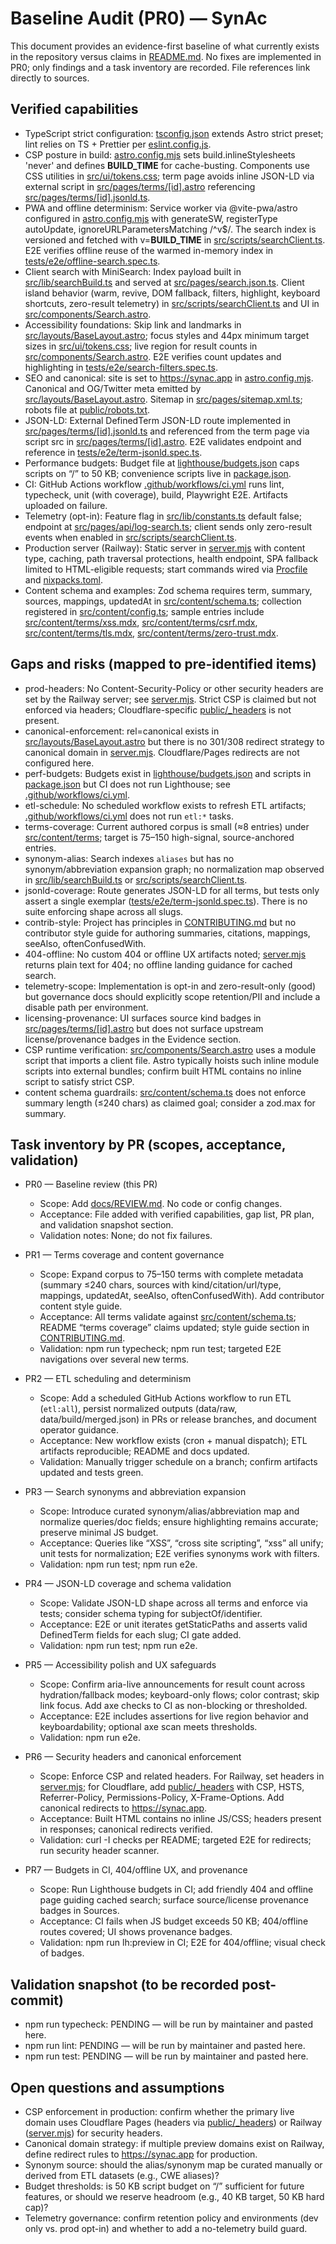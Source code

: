 # Baseline Audit (PR0) — SynAc

This document provides an evidence-first baseline of what currently exists in the repository versus claims in [README.md](README.md). No fixes are implemented in PR0; only findings and a task inventory are recorded. File references link directly to sources.

## Verified capabilities

- TypeScript strict configuration: [tsconfig.json](tsconfig.json) extends Astro strict preset; lint relies on TS + Prettier per [eslint.config.js](eslint.config.js).
- CSP posture in build: [astro.config.mjs](astro.config.mjs) sets build.inlineStylesheets 'never' and defines __BUILD_TIME__ for cache-busting. Components use CSS utilities in [src/ui/tokens.css](src/ui/tokens.css); term page avoids inline JSON-LD via external script in [src/pages/terms/[id].astro](src/pages/terms/%5Bid%5D.astro) referencing [src/pages/terms/[id].jsonld.ts](src/pages/terms/%5Bid%5D.jsonld.ts).
- PWA and offline determinism: Service worker via @vite-pwa/astro configured in [astro.config.mjs](astro.config.mjs) with generateSW, registerType autoUpdate, ignoreURLParametersMatching /^v$/. The search index is versioned and fetched with v=__BUILD_TIME__ in [src/scripts/searchClient.ts](src/scripts/searchClient.ts). E2E verifies offline reuse of the warmed in-memory index in [tests/e2e/offline-search.spec.ts](tests/e2e/offline-search.spec.ts).
- Client search with MiniSearch: Index payload built in [src/lib/searchBuild.ts](src/lib/searchBuild.ts) and served at [src/pages/search.json.ts](src/pages/search.json.ts). Client island behavior (warm, revive, DOM fallback, filters, highlight, keyboard shortcuts, zero-result telemetry) in [src/scripts/searchClient.ts](src/scripts/searchClient.ts) and UI in [src/components/Search.astro](src/components/Search.astro).
- Accessibility foundations: Skip link and landmarks in [src/layouts/BaseLayout.astro](src/layouts/BaseLayout.astro); focus styles and 44px minimum target sizes in [src/ui/tokens.css](src/ui/tokens.css); live region for result counts in [src/components/Search.astro](src/components/Search.astro). E2E verifies count updates and highlighting in [tests/e2e/search-filters.spec.ts](tests/e2e/search-filters.spec.ts).
- SEO and canonical: site is set to https://synac.app in [astro.config.mjs](astro.config.mjs). Canonical and OG/Twitter meta emitted by [src/layouts/BaseLayout.astro](src/layouts/BaseLayout.astro). Sitemap in [src/pages/sitemap.xml.ts](src/pages/sitemap.xml.ts); robots file at [public/robots.txt](public/robots.txt).
- JSON-LD: External DefinedTerm JSON-LD route implemented in [src/pages/terms/[id].jsonld.ts](src/pages/terms/%5Bid%5D.jsonld.ts) and referenced from the term page via script src in [src/pages/terms/[id].astro](src/pages/terms/%5Bid%5D.astro). E2E validates endpoint and reference in [tests/e2e/term-jsonld.spec.ts](tests/e2e/term-jsonld.spec.ts).
- Performance budgets: Budget file at [lighthouse/budgets.json](lighthouse/budgets.json) caps scripts on “/” to 50 KB; convenience scripts live in [package.json](package.json).
- CI: GitHub Actions workflow [.github/workflows/ci.yml](.github/workflows/ci.yml) runs lint, typecheck, unit (with coverage), build, Playwright E2E. Artifacts uploaded on failure.
- Telemetry (opt-in): Feature flag in [src/lib/constants.ts](src/lib/constants.ts) default false; endpoint at [src/pages/api/log-search.ts](src/pages/api/log-search.ts); client sends only zero-result events when enabled in [src/scripts/searchClient.ts](src/scripts/searchClient.ts).
- Production server (Railway): Static server in [server.mjs](server.mjs) with content type, caching, path traversal protections, health endpoint, SPA fallback limited to HTML-eligible requests; start commands wired via [Procfile](Procfile) and [nixpacks.toml](nixpacks.toml).
- Content schema and examples: Zod schema requires term, summary, sources, mappings, updatedAt in [src/content/schema.ts](src/content/schema.ts); collection registered in [src/content/config.ts](src/content/config.ts); sample entries include [src/content/terms/xss.mdx](src/content/terms/xss.mdx), [src/content/terms/csrf.mdx](src/content/terms/csrf.mdx), [src/content/terms/tls.mdx](src/content/terms/tls.mdx), [src/content/terms/zero-trust.mdx](src/content/terms/zero-trust.mdx).

## Gaps and risks (mapped to pre-identified items)

- prod-headers: No Content-Security-Policy or other security headers are set by the Railway server; see [server.mjs](server.mjs). Strict CSP is claimed but not enforced via headers; Cloudflare-specific [public/_headers](public/_headers) is not present.
- canonical-enforcement: rel=canonical exists in [src/layouts/BaseLayout.astro](src/layouts/BaseLayout.astro) but there is no 301/308 redirect strategy to canonical domain in [server.mjs](server.mjs). Cloudflare/Pages redirects are not configured here.
- perf-budgets: Budgets exist in [lighthouse/budgets.json](lighthouse/budgets.json) and scripts in [package.json](package.json) but CI does not run Lighthouse; see [.github/workflows/ci.yml](.github/workflows/ci.yml).
- etl-schedule: No scheduled workflow exists to refresh ETL artifacts; [.github/workflows/ci.yml](.github/workflows/ci.yml) does not run `etl:*` tasks.
- terms-coverage: Current authored corpus is small (≈8 entries) under [src/content/terms](src/content/terms); target is 75–150 high-signal, source-anchored entries.
- synonym-alias: Search indexes `aliases` but has no synonym/abbreviation expansion graph; no normalization map observed in [src/lib/searchBuild.ts](src/lib/searchBuild.ts) or [src/scripts/searchClient.ts](src/scripts/searchClient.ts).
- jsonld-coverage: Route generates JSON-LD for all terms, but tests only assert a single exemplar ([tests/e2e/term-jsonld.spec.ts](tests/e2e/term-jsonld.spec.ts)). There is no suite enforcing shape across all slugs.
- contrib-style: Project has principles in [CONTRIBUTING.md](CONTRIBUTING.md) but no contributor style guide for authoring summaries, citations, mappings, seeAlso, oftenConfusedWith.
- 404-offline: No custom 404 or offline UX artifacts noted; [server.mjs](server.mjs) returns plain text for 404; no offline landing guidance for cached search.
- telemetry-scope: Implementation is opt-in and zero-result-only (good) but governance docs should explicitly scope retention/PII and include a disable path per environment.
- licensing-provenance: UI surfaces source kind badges in [src/pages/terms/[id].astro](src/pages/terms/%5Bid%5D.astro) but does not surface upstream license/provenance badges in the Evidence section.
- CSP runtime verification: [src/components/Search.astro](src/components/Search.astro) uses a module script that imports a client file. Astro typically hoists such inline module scripts into external bundles; confirm built HTML contains no inline script to satisfy strict CSP.
- content schema guardrails: [src/content/schema.ts](src/content/schema.ts) does not enforce summary length (≤240 chars) as claimed goal; consider a zod.max for summary.

## Task inventory by PR (scopes, acceptance, validation)

- PR0 — Baseline review (this PR)
  - Scope: Add [docs/REVIEW.md](docs/REVIEW.md). No code or config changes.
  - Acceptance: File added with verified capabilities, gap list, PR plan, and validation snapshot section.
  - Validation notes: None; do not fix failures.

- PR1 — Terms coverage and content governance
  - Scope: Expand corpus to 75–150 terms with complete metadata (summary ≤240 chars, sources with kind/citation/url/type, mappings, updatedAt, seeAlso, oftenConfusedWith). Add contributor content style guide.
  - Acceptance: All terms validate against [src/content/schema.ts](src/content/schema.ts); README “terms coverage” claims updated; style guide section in [CONTRIBUTING.md](CONTRIBUTING.md).
  - Validation: npm run typecheck; npm run test; targeted E2E navigations over several new terms.

- PR2 — ETL scheduling and determinism
  - Scope: Add a scheduled GitHub Actions workflow to run ETL (`etl:all`), persist normalized outputs (data/raw, data/build/merged.json) in PRs or release branches, and document operator guidance.
  - Acceptance: New workflow exists (cron + manual dispatch); ETL artifacts reproducible; README and docs updated.
  - Validation: Manually trigger schedule on a branch; confirm artifacts updated and tests green.

- PR3 — Search synonyms and abbreviation expansion
  - Scope: Introduce curated synonym/alias/abbreviation map and normalize queries/doc fields; ensure highlighting remains accurate; preserve minimal JS budget.
  - Acceptance: Queries like “XSS”, “cross site scripting”, “xss” all unify; unit tests for normalization; E2E verifies synonyms work with filters.
  - Validation: npm run test; npm run e2e.

- PR4 — JSON-LD coverage and schema validation
  - Scope: Validate JSON-LD shape across all terms and enforce via tests; consider schema typing for subjectOf/identifier.
  - Acceptance: E2E or unit iterates getStaticPaths and asserts valid DefinedTerm fields for each slug; CI gate added.
  - Validation: npm run test; npm run e2e.

- PR5 — Accessibility polish and UX safeguards
  - Scope: Confirm aria-live announcements for result count across hydration/fallback modes; keyboard-only flows; color contrast; skip link focus. Add axe checks to CI as non-blocking or thresholded.
  - Acceptance: E2E includes assertions for live region behavior and keyboardability; optional axe scan meets thresholds.
  - Validation: npm run e2e.

- PR6 — Security headers and canonical enforcement
  - Scope: Enforce CSP and related headers. For Railway, set headers in [server.mjs](server.mjs); for Cloudflare, add [public/_headers](public/_headers) with CSP, HSTS, Referrer-Policy, Permissions-Policy, X-Frame-Options. Add canonical redirects to https://synac.app.
  - Acceptance: Built HTML contains no inline JS/CSS; headers present in responses; canonical redirects verified.
  - Validation: curl -I checks per README; targeted E2E for redirects; run security header scanner.

- PR7 — Budgets in CI, 404/offline UX, and provenance
  - Scope: Run Lighthouse budgets in CI; add friendly 404 and offline page guiding cached search; surface source/license provenance badges in Sources.
  - Acceptance: CI fails when JS budget exceeds 50 KB; 404/offline routes covered; UI shows provenance badges.
  - Validation: npm run lh:preview in CI; E2E for 404/offline; visual check of badges.

## Validation snapshot (to be recorded post-commit)

- npm run typecheck: PENDING — will be run by maintainer and pasted here.
- npm run lint: PENDING — will be run by maintainer and pasted here.
- npm run test: PENDING — will be run by maintainer and pasted here.

## Open questions and assumptions

- CSP enforcement in production: confirm whether the primary live domain uses Cloudflare Pages (headers via [public/_headers](public/_headers)) or Railway ([server.mjs](server.mjs)) for security headers.
- Canonical domain strategy: if multiple preview domains exist on Railway, define redirect rules to https://synac.app for production.
- Synonym source: should the alias/synonym map be curated manually or derived from ETL datasets (e.g., CWE aliases)?
- Budget thresholds: is 50 KB script budget on “/” sufficient for future features, or should we reserve headroom (e.g., 40 KB target, 50 KB hard cap)?
- Telemetry governance: confirm retention policy and environments (dev only vs. prod opt-in) and whether to add a no-telemetry build guard.